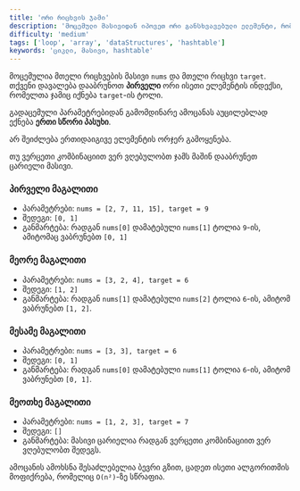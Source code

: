 ```yaml
---
title: 'ორი რიცხვის ჯამი'
description: 'მოცემული მასივიდან იპოვეთ ორი განსხვავებული ელემენტი, რომელთა ჯამიც უდრის მოცემულ რიცხვს'
difficulty: 'medium'
tags: ['loop', 'array', 'dataStructures', 'hashtable']
keywords: 'ციკლი, მასივი, hashtable'
---
```


მოცემულია მთელი რიცხვების მასივი `nums` და მთელი რიცხვი `target`.
თქვენი დავალება დააბრუნოთ **პირველი** ორი ისეთი ელემენტის ინდექსი, რომელთა ჯამიც იქნება `target`-ის ტოლი.

გადაცემული პარამეტრებიდან გამომდინარე ამოცანას აუცილებლად ექნება **ერთი სწორი პასუხი**.

არ შეიძლება ერთიდაიგივე ელემენტის ორჯერ გამოყენება.

თუ ვერცეთი კომბინაციით ვერ ვღებულობთ ჯამს მაშინ დააბრუნეთ ცარიელი მასივი.

### პირველი მაგალითი

- პარამეტრები: `nums = [2, 7, 11, 15], target = 9`
- შედეგი: `[0, 1]`
- განმარტება: რადგან `nums[0]` დამატებული `nums[1]` ტოლია `9`-ის, ამიტომაც ვაბრუნებთ `[0, 1]`

### მეორე მაგალითი

- პარამეტრები: `nums = [3, 2, 4], target = 6`
- შედეგი: `[1, 2]`
- განმარტება: რადგან `nums[1]` დამატებული `nums[2]` ტოლია `6`-ის, ამიტომ ვაბრუნებთ `[1, 2]`.

### მესამე მაგალითი

- პარამეტრები: `nums = [3, 3], target = 6`
- შედეგი: `[0, 1]`
- განმარტება: რადგან `nums[0]` დამატებული `nums[1]` ტოლია `6`-ის, ამიტომ ვაბრუნებთ `[0, 1]`.

### მეოთხე მაგალითი

- პარამეტრები: `nums = [1, 2, 3], target = 7`
- შედეგი: `[]`
- განმარტება: მასივი ცარიელია რადგან ვერცეთი კომბინაციით ვერ ვღებულობთ შედეგს.

ამოცანის ამოხსნა შესაძლებელია ბევრი გზით,
ცადეთ ისეთი ალგორითმის მოფიქრება, რომელიც `O(n²)`-ზე სწრაფია.